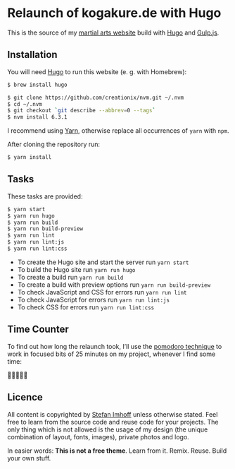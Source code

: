 # Relaunch of kogakure.de with Hugo

This is the source of my [martial arts website][kogakure] build with [Hugo][hugo] and [Gulp.js][gulp].

## Installation

You will need [Hugo][hugo] to run this website (e. g. with Homebrew):

```sh
$ brew install hugo
```

```bash
$ git clone https://github.com/creationix/nvm.git ~/.nvm
$ cd ~/.nvm
$ git checkout `git describe --abbrev=0 --tags`
$ nvm install 6.3.1
```

I recommend using [Yarn][yarn], otherwise replace all occurrences of `yarn` with `npm`.

After cloning the repository run:

```bash
$ yarn install
```

## Tasks

These tasks are provided:

```bash
$ yarn start
$ yarn run hugo
$ yarn run build
$ yarn run build-preview
$ yarn run lint
$ yarn run lint:js
$ yarn run lint:css
```

- To create the Hugo site and start the server run `yarn start`
- To build the Hugo site run `yarn run hugo`
- To create a build run `yarn run build`
- To create a build with preview options run `yarn run build-preview`
- To check JavaScript and CSS for errors run `yarn run lint`
- To check JavaScript for errors run `yarn run lint:js`
- To check CSS for errors run `yarn run lint:css`

## Time Counter

To find out how long the relaunch took, I’ll use the [pomodoro technique][pomodoro] to work in focused bits of 25 minutes on my project, whenever I find some time:

🍅🍅🍅🍅🍅

## Licence

All content is copyrighted by [Stefan Imhoff][si] unless otherwise stated. Feel free to learn from the source code and reuse code for your projects. The only thing which is not allowed is the usage of my design (the unique combination of layout, fonts, images), private photos and logo.

In easier words: **This is not a free theme**. Learn from it. Remix. Reuse. Build your own stuff.

[kogakure]: https://kogakure.de
[hugo]: http://gohugo.io/
[gulp]: http://gulpjs.com/
[yarn]: https://yarnpkg.com
[si]: https://stefanimhoff.de
[pomodoro]: https://cirillocompany.de/pages/pomodoro-technique
